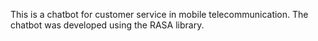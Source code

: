This is a chatbot for customer service in mobile telecommunication. The chatbot was developed using the RASA library.

